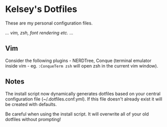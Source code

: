 Kelsey's Dotfiles
=================

These are my personal configuration files.

_... vim, zsh, font rendering etc. ..._


Vim
---

Consider the following plugins - NERDTree, Conque (terminal emulator inside vim - eg. `:ConqueTerm zsh` will open zsh in the current vim window).


Notes
-----

The install script now dynamically generates dotfiles based on your central configuration file (~/.dotfiles.conf.yml). If this file doesn't already exist it will be created with defaults.

Be careful when using the install script. It will overwrite all of your old dotfiles without prompting!
